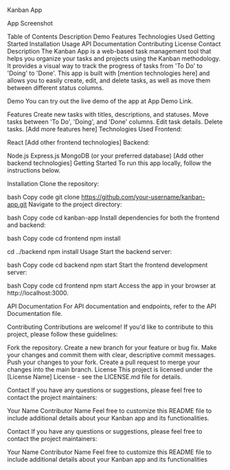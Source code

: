 Kanban App

App Screenshot

Table of Contents
Description
Demo
Features
Technologies Used
Getting Started
Installation
Usage
API Documentation
Contributing
License
Contact
Description
The Kanban App is a web-based task management tool that helps you organize your tasks and projects using the Kanban methodology. It provides a visual way to track the progress of tasks from 'To Do' to 'Doing' to 'Done'. This app is built with [mention technologies here] and allows you to easily create, edit, and delete tasks, as well as move them between different status columns.

Demo
You can try out the live demo of the app at App Demo Link.

Features
Create new tasks with titles, descriptions, and statuses.
Move tasks between 'To Do', 'Doing', and 'Done' columns.
Edit task details.
Delete tasks.
[Add more features here]
Technologies Used
Frontend:

React
[Add other frontend technologies]
Backend:

Node.js
Express.js
MongoDB (or your preferred database)
[Add other backend technologies]
Getting Started
To run this app locally, follow the instructions below.

Installation
Clone the repository:

bash
Copy code
git clone https://github.com/your-username/kanban-app.git
Navigate to the project directory:

bash
Copy code
cd kanban-app
Install dependencies for both the frontend and backend:

bash
Copy code
cd frontend
npm install

cd ../backend
npm install
Usage
Start the backend server:

bash
Copy code
cd backend
npm start
Start the frontend development server:

bash
Copy code
cd frontend
npm start
Access the app in your browser at http://localhost:3000.

API Documentation
For API documentation and endpoints, refer to the API Documentation file.

Contributing
Contributions are welcome! If you'd like to contribute to this project, please follow these guidelines:

Fork the repository.
Create a new branch for your feature or bug fix.
Make your changes and commit them with clear, descriptive commit messages.
Push your changes to your fork.
Create a pull request to merge your changes into the main branch.
License
This project is licensed under the [License Name] License - see the LICENSE.md file for details.

Contact
If you have any questions or suggestions, please feel free to contact the project maintainers:

Your Name
Contributor Name
Feel free to customize this README file to include additional details about your Kanban app and its functionalities.

Contact
If you have any questions or suggestions, please feel free to contact the project maintainers:

Your Name
Contributor Name
Feel free to customize this README file to include additional details about your Kanban app and its functionalities
